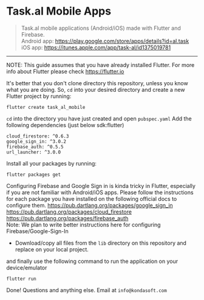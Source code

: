 # Task.al Mobile Apps

> Task.al mobile applications (Android/iOS) made with Flutter and Firebase.  
Android app: https://play.google.com/store/apps/details?id=al.task  
iOS app: https://itunes.apple.com/app/task-al/id1375019781

---

NOTE: This guide assumes that you have already installed Flutter. For more info about Flutter please check https://flutter.io

It's better that you don't clone directory this repository, unless you know what you are doing. So, `cd` into your desired directory and create a new Flutter project by running:

```flutter create task_al_mobile```

`cd` into the directory you have just created and open `pubspec.yaml` Add the following dependencies (just below sdk:flutter)

```
cloud_firestore: ^0.6.3
google_sign_in: ^3.0.2
firebase_auth: ^0.5.5
url_launcher: ^3.0.0
```

Install all your packages by running:

```
flutter packages get
```

Configuring Firebase and Google Sign in is kinda tricky in Flutter, especially if you are not familiar with Android/iOS apps. Please follow the instructions for each package you have installed on the following official docs to configure them.
https://pub.dartlang.org/packages/google_sign_in  
https://pub.dartlang.org/packages/cloud_firestore  
https://pub.dartlang.org/packages/firebase_auth  
Note: We plan to write better instructions here for configuring Firebase/Google-Sign-In

- Download/copy all files from the `lib` directory on this repository and replace on your local project.


and finally use the following command to run the application on your device/emulator

```
flutter run
```

Done! Questions and anything else. Email at `info@kondasoft.com`
